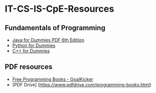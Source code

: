 # IT-CS-IS-CpE-Resources

## Fundamentals of Programming 

- [Java for Dummies PDF 6th Edition](https://dl.icdst.org/pdfs/files3/37212bdb847efd3b6115430b634c2202.pdf)
- [Python for Dummies](https://edu.anarcho-copy.org/Programming%20Languages/Python/Python_All-In-One_for_Dummies.pdf)
- [C++ for Dummies](http://uroci.karadev.net/pdf_basic/C++%20For%20DUMMIES.pdf)

## PDF resources 
- [Free Programming Books - GoalKicker](https://books.goalkicker.com/)
- [PDF Drive] (https://www.pdfdrive.com/programming-books.html)

